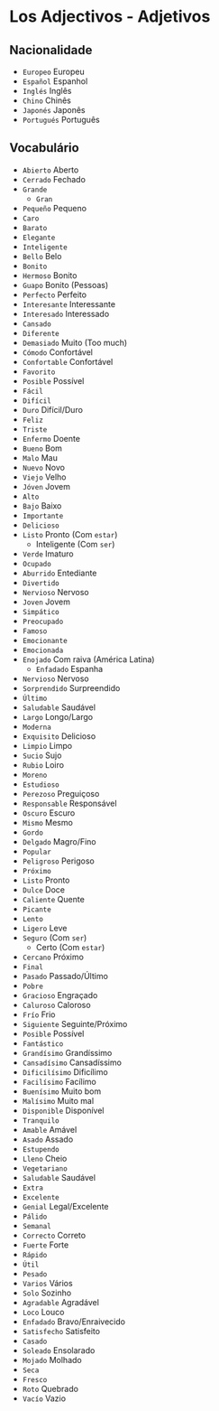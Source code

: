 # Los Adjectivos - Adjetivos

## Nacionalidade

-   `Europeo` Europeu
-   `Español` Espanhol
-   `Inglés` Inglês
-   `Chino` Chinês
-   `Japonés` Japonês
-   `Portugués` Português

## Vocabulário

-   `Abierto` Aberto
-   `Cerrado` Fechado
-   `Grande`
    -   `Gran`
-   `Pequeño` Pequeno
-   `Caro`
-   `Barato`
-   `Elegante`
-   `Inteligente`
-   `Bello` Belo
-   `Bonito`
-   `Hermoso` Bonito
-   `Guapo` Bonito (Pessoas)
-   `Perfecto` Perfeito
-   `Interesante` Interessante
-   `Interesado` Interessado
-   `Cansado`
-   `Diferente`
-   `Demasiado` Muito (Too much)
-   `Cómodo` Confortável
-   `Confortable` Confortável
-   `Favorito`
-   `Posible` Possível
-   `Fácil`
-   `Difícil`
-   `Duro` Difícil/Duro
-   `Feliz`
-   `Triste`
-   `Enfermo` Doente
-   `Bueno` Bom
-   `Malo` Mau
-   `Nuevo` Novo
-   `Viejo` Velho
-   `Jóven` Jovem
-   `Alto`
-   `Bajo` Baixo
-   `Importante`
-   `Delicioso`
-   `Listo` Pronto (Com `estar`)
    -   Inteligente (Com `ser`)
-   `Verde` Imaturo
-   `Ocupado`
-   `Aburrido` Entediante
-   `Divertido`
-   `Nervioso` Nervoso
-   `Joven` Jovem
-   `Simpático`
-   `Preocupado`
-   `Famoso`
-   `Emocionante`
-   `Emocionada`
-   `Enojado` Com raiva (América Latina)
    -   `Enfadado` Espanha
-   `Nervioso` Nervoso
-   `Sorprendido` Surpreendido
-   `Último`
-   `Saludable` Saudável
-   `Largo` Longo/Largo
-   `Moderna`
-   `Exquisito` Delicioso
-   `Limpio` Limpo
-   `Sucio` Sujo
-   `Rubio` Loiro
-   `Moreno`
-   `Estudioso`
-   `Perezoso` Preguiçoso
-   `Responsable` Responsável
-   `Oscuro` Escuro
-   `Mismo` Mesmo
-   `Gordo`
-   `Delgado` Magro/Fino
-   `Popular`
-   `Peligroso` Perigoso
-   `Próximo`
-   `Listo` Pronto
-   `Dulce` Doce
-   `Caliente` Quente
-   `Picante`
-   `Lento`
-   `Ligero` Leve
-   `Seguro` (Com `ser`)
    -   Certo (Com `estar`)
-   `Cercano` Próximo
-   `Final`
-   `Pasado` Passado/Último
-   `Pobre`
-   `Gracioso` Engraçado
-   `Caluroso` Caloroso
-   `Frío` Frio
-   `Siguiente` Seguinte/Próximo
-   `Posible` Possível
-   `Fantástico`
-   `Grandísimo` Grandíssimo
-   `Cansadísimo` Cansadíssimo
-   `Dificilísimo` Dificílimo
-   `Facilísimo` Facílimo
-   `Buenísimo` Muito bom
-   `Malísimo` Muito mal
-   `Disponible` Disponível
-   `Tranquilo`
-   `Amable` Amável
-   `Asado` Assado
-   `Estupendo`
-   `Lleno` Cheio
-   `Vegetariano`
-   `Saludable` Saudável
-   `Extra`
-   `Excelente`
-   `Genial` Legal/Excelente
-   `Pálido`
-   `Semanal`
-   `Correcto` Correto
-   `Fuerte` Forte
-   `Rápido`
-   `Útil`
-   `Pesado`
-   `Varios` Vários
-   `Solo` Sozinho
-   `Agradable` Agradável
-   `Loco` Louco
-   `Enfadado` Bravo/Enraivecido
-   `Satisfecho` Satisfeito
-   `Casado`
-   `Soleado` Ensolarado
-   `Mojado` Molhado
-   `Seca`
-   `Fresco`
-   `Roto` Quebrado
-   `Vacío` Vazio
